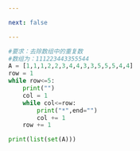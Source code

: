 ```yaml
---

next: false

---
```




<BlogInfo id="455"/>

```python
#要求：去除数组中的重复数
#数组为：111223443355544
A = [1,1,1,2,2,3,4,4,3,3,5,5,5,4,4]
row = 1
while row<=5:
    print("")
    col = 1
    while col<=row:
        print("*",end="")
        col += 1
    row += 1

print(list(set(A)))



```



<ActionBox />

